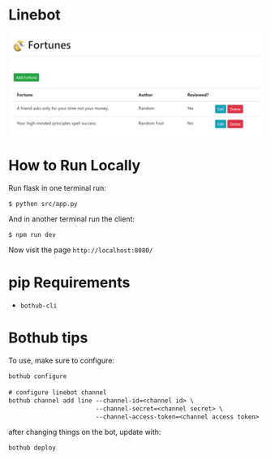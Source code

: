 # Linebot

![web front end](./imgs/webapp.png)

# How to Run Locally

Run flask in one terminal run:

```
$ python src/app.py
```

And in another terminal run the client:

```
$ npm run dev
```

Now visit the page `http://localhost:8080/`

# pip Requirements

- `bothub-cli`

# Bothub tips

To use, make sure to configure:

```
bothub configure

# configure linebot channel
bothub channel add line --channel-id=<channel id> \
                        --channel-secret=<channel secret> \
                        --channel-access-token=<channel access token>
```

after changing things on the bot, update with:

```
bothub deploy
```